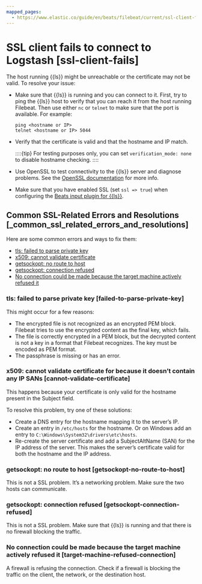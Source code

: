 ```yaml
---
mapped_pages:
  - https://www.elastic.co/guide/en/beats/filebeat/current/ssl-client-fails.html
---
```


# SSL client fails to connect to Logstash [ssl-client-fails]

The host running {{ls}} might be unreachable or the certificate may not be valid. To resolve your issue:

* Make sure that {{ls}} is running and you can connect to it. First, try to ping the {{ls}} host to verify that you can reach it from the host running Filebeat. Then use either `nc` or `telnet` to make sure that the port is available. For example:

    ```shell
    ping <hostname or IP>
    telnet <hostname or IP> 5044
    ```

* Verify that the certificate is valid and that the hostname and IP match.

    ::::{tip}
    For testing purposes only, you can set `verification_mode: none` to disable hostname checking.
    ::::

* Use OpenSSL to test connectivity to the {{ls}} server and diagnose problems. See the [OpenSSL documentation](https://www.openssl.org/docs/manmaster/man1/openssl-s_client.md) for more info.
* Make sure that you have enabled SSL (set `ssl => true`) when configuring the [Beats input plugin for {{ls}}](logstash://docs/reference/plugins-inputs-beats.md).

## Common SSL-Related Errors and Resolutions [_common_ssl_related_errors_and_resolutions]

Here are some common errors and ways to fix them:

* [tls: failed to parse private key](#failed-to-parse-private-key)
* [x509: cannot validate certificate](#cannot-validate-certificate)
* [getsockopt: no route to host](#getsockopt-no-route-to-host)
* [getsockopt: connection refused](#getsockopt-connection-refused)
* [No connection could be made because the target machine actively refused it](#target-machine-refused-connection)

### tls: failed to parse private key [failed-to-parse-private-key]

This might occur for a few reasons:

* The encrypted file is not recognized as an encrypted PEM block. Filebeat tries to use the encrypted content as the final key, which fails.
* The file is correctly encrypted in a PEM block, but the decrypted content is not a key in a format that Filebeat recognizes. The key must be encoded as PEM format.
* The passphrase is missing or has an error.


### x509: cannot validate certificate for <IP address> because it doesn’t contain any IP SANs [cannot-validate-certificate]

This happens because your certificate is only valid for the hostname present in the Subject field.

To resolve this problem, try one of these solutions:

* Create a DNS entry for the hostname mapping it to the server’s IP.
* Create an entry in `/etc/hosts` for the hostname. Or on Windows add an entry to `C:\Windows\System32\drivers\etc\hosts`.
* Re-create the server certificate and add a SubjectAltName (SAN) for the IP address of the server. This makes the server’s certificate valid for both the hostname and the IP address.


### getsockopt: no route to host [getsockopt-no-route-to-host]

This is not a SSL problem. It’s a networking problem. Make sure the two hosts can communicate.


### getsockopt: connection refused [getsockopt-connection-refused]

This is not a SSL problem. Make sure that {{ls}} is running and that there is no firewall blocking the traffic.


### No connection could be made because the target machine actively refused it [target-machine-refused-connection]

A firewall is refusing the connection. Check if a firewall is blocking the traffic on the client, the network, or the destination host.



